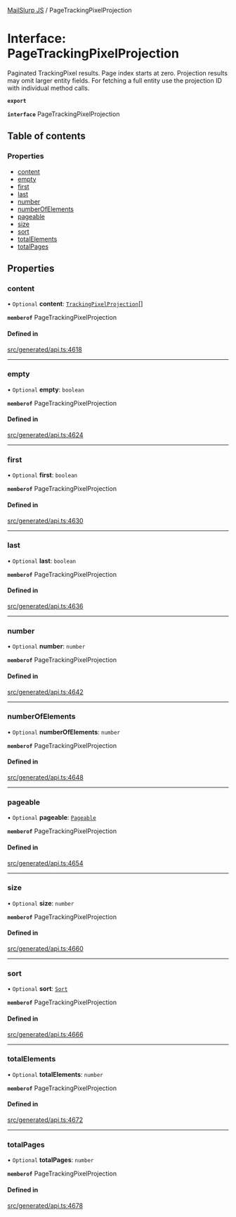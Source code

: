 [MailSlurp JS](../README.md) / PageTrackingPixelProjection

# Interface: PageTrackingPixelProjection

Paginated TrackingPixel results. Page index starts at zero. Projection results may omit larger entity fields. For fetching a full entity use the projection ID with individual method calls.

**`export`**

**`interface`** PageTrackingPixelProjection

## Table of contents

### Properties

- [content](PageTrackingPixelProjection.md#content)
- [empty](PageTrackingPixelProjection.md#empty)
- [first](PageTrackingPixelProjection.md#first)
- [last](PageTrackingPixelProjection.md#last)
- [number](PageTrackingPixelProjection.md#number)
- [numberOfElements](PageTrackingPixelProjection.md#numberofelements)
- [pageable](PageTrackingPixelProjection.md#pageable)
- [size](PageTrackingPixelProjection.md#size)
- [sort](PageTrackingPixelProjection.md#sort)
- [totalElements](PageTrackingPixelProjection.md#totalelements)
- [totalPages](PageTrackingPixelProjection.md#totalpages)

## Properties

### content

• `Optional` **content**: [`TrackingPixelProjection`](TrackingPixelProjection.md)[]

**`memberof`** PageTrackingPixelProjection

#### Defined in

[src/generated/api.ts:4618](https://github.com/mailslurp/mailslurp-client/blob/8c02983/src/generated/api.ts#L4618)

___

### empty

• `Optional` **empty**: `boolean`

**`memberof`** PageTrackingPixelProjection

#### Defined in

[src/generated/api.ts:4624](https://github.com/mailslurp/mailslurp-client/blob/8c02983/src/generated/api.ts#L4624)

___

### first

• `Optional` **first**: `boolean`

**`memberof`** PageTrackingPixelProjection

#### Defined in

[src/generated/api.ts:4630](https://github.com/mailslurp/mailslurp-client/blob/8c02983/src/generated/api.ts#L4630)

___

### last

• `Optional` **last**: `boolean`

**`memberof`** PageTrackingPixelProjection

#### Defined in

[src/generated/api.ts:4636](https://github.com/mailslurp/mailslurp-client/blob/8c02983/src/generated/api.ts#L4636)

___

### number

• `Optional` **number**: `number`

**`memberof`** PageTrackingPixelProjection

#### Defined in

[src/generated/api.ts:4642](https://github.com/mailslurp/mailslurp-client/blob/8c02983/src/generated/api.ts#L4642)

___

### numberOfElements

• `Optional` **numberOfElements**: `number`

**`memberof`** PageTrackingPixelProjection

#### Defined in

[src/generated/api.ts:4648](https://github.com/mailslurp/mailslurp-client/blob/8c02983/src/generated/api.ts#L4648)

___

### pageable

• `Optional` **pageable**: [`Pageable`](Pageable.md)

**`memberof`** PageTrackingPixelProjection

#### Defined in

[src/generated/api.ts:4654](https://github.com/mailslurp/mailslurp-client/blob/8c02983/src/generated/api.ts#L4654)

___

### size

• `Optional` **size**: `number`

**`memberof`** PageTrackingPixelProjection

#### Defined in

[src/generated/api.ts:4660](https://github.com/mailslurp/mailslurp-client/blob/8c02983/src/generated/api.ts#L4660)

___

### sort

• `Optional` **sort**: [`Sort`](Sort.md)

**`memberof`** PageTrackingPixelProjection

#### Defined in

[src/generated/api.ts:4666](https://github.com/mailslurp/mailslurp-client/blob/8c02983/src/generated/api.ts#L4666)

___

### totalElements

• `Optional` **totalElements**: `number`

**`memberof`** PageTrackingPixelProjection

#### Defined in

[src/generated/api.ts:4672](https://github.com/mailslurp/mailslurp-client/blob/8c02983/src/generated/api.ts#L4672)

___

### totalPages

• `Optional` **totalPages**: `number`

**`memberof`** PageTrackingPixelProjection

#### Defined in

[src/generated/api.ts:4678](https://github.com/mailslurp/mailslurp-client/blob/8c02983/src/generated/api.ts#L4678)
